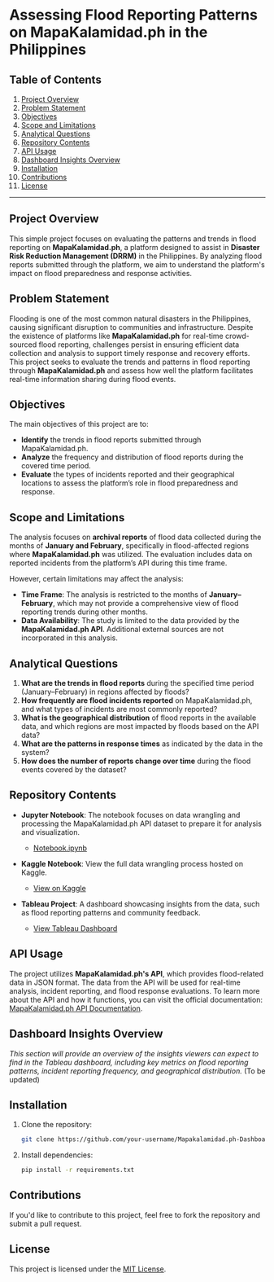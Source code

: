 # Assessing Flood Reporting Patterns on MapaKalamidad.ph in the Philippines

## Table of Contents
1. [Project Overview](#project-overview)
2. [Problem Statement](#problem-statement)
3. [Objectives](#objectives)
4. [Scope and Limitations](#scope-and-limitations)
5. [Analytical Questions](#analytical-questions)
6. [Repository Contents](#repository-contents)
7. [API Usage](#api-usage)
8. [Dashboard Insights Overview](#dashboard-insights-overview)
9. [Installation](#installation)
10. [Contributions](#contributions)
11. [License](#license)

---

## Project Overview
This simple project focuses on evaluating the patterns and trends in flood reporting on **MapaKalamidad.ph**, a platform designed to assist in **Disaster Risk Reduction Management (DRRM)** in the Philippines. By analyzing flood reports submitted through the platform, we aim to understand the platform's impact on flood preparedness and response activities.

## Problem Statement
Flooding is one of the most common natural disasters in the Philippines, causing significant disruption to communities and infrastructure. Despite the existence of platforms like **MapaKalamidad.ph** for real-time crowd-sourced flood reporting, challenges persist in ensuring efficient data collection and analysis to support timely response and recovery efforts. This project seeks to evaluate the trends and patterns in flood reporting through **MapaKalamidad.ph** and assess how well the platform facilitates real-time information sharing during flood events.

## Objectives
The main objectives of this project are to:
- **Identify** the trends in flood reports submitted through MapaKalamidad.ph.
- **Analyze** the frequency and distribution of flood reports during the covered time period.
- **Evaluate** the types of incidents reported and their geographical locations to assess the platform’s role in flood preparedness and response.

## Scope and Limitations

The analysis focuses on **archival reports** of flood data collected during the months of **January and February**, specifically in flood-affected regions where **MapaKalamidad.ph** was utilized. The evaluation includes data on reported incidents from the platform’s API during this time frame.

However, certain limitations may affect the analysis:
- **Time Frame**: The analysis is restricted to the months of **January–February**, which may not provide a comprehensive view of flood reporting trends during other months.
- **Data Availability**: The study is limited to the data provided by the **MapaKalamidad.ph API**. Additional external sources are not incorporated in this analysis.

## Analytical Questions

1. **What are the trends in flood reports** during the specified time period (January–February) in regions affected by floods?
2. **How frequently are flood incidents reported** on MapaKalamidad.ph, and what types of incidents are most commonly reported?
3. **What is the geographical distribution** of flood reports in the available data, and which regions are most impacted by floods based on the API data?
4. **What are the patterns in response times** as indicated by the data in the system?
5. **How does the number of reports change over time** during the flood events covered by the dataset?

## Repository Contents
- **Jupyter Notebook**: The notebook focuses on data wrangling and processing the MapaKalamidad.ph API dataset to prepare it for analysis and visualization.
    - [Notebook.ipynb](./Notebook.ipynb)
  
- **Kaggle Notebook**: View the full data wrangling process hosted on Kaggle.
    - [View on Kaggle](https://www.kaggle.com/code/joshuamacatunao/mapakalamidad-ph-data-wrangling)

- **Tableau Project**: A dashboard showcasing insights from the data, such as flood reporting patterns and community feedback.
    - [View Tableau Dashboard](link_to_your_tableau_project)

## API Usage
The project utilizes **MapaKalamidad.ph's API**, which provides flood-related data in JSON format. The data from the API will be used for real-time analysis, incident reporting, and flood response evaluations. To learn more about the API and how it functions, you can visit the official documentation: [MapaKalamidad.ph API Documentation](https://mapakalamidad.ph/api-documentation).

## Dashboard Insights Overview
*This section will provide an overview of the insights viewers can expect to find in the Tableau dashboard, including key metrics on flood reporting patterns, incident reporting frequency, and geographical distribution.* (To be updated)

## Installation
1. Clone the repository:
    ```bash
    git clone https://github.com/your-username/Mapakalamidad.ph-Dashboarding-Project.git
    ```
2. Install dependencies:
    ```bash
    pip install -r requirements.txt
    ```

## Contributions
If you'd like to contribute to this project, feel free to fork the repository and submit a pull request.

## License
This project is licensed under the [MIT License](LICENSE).
